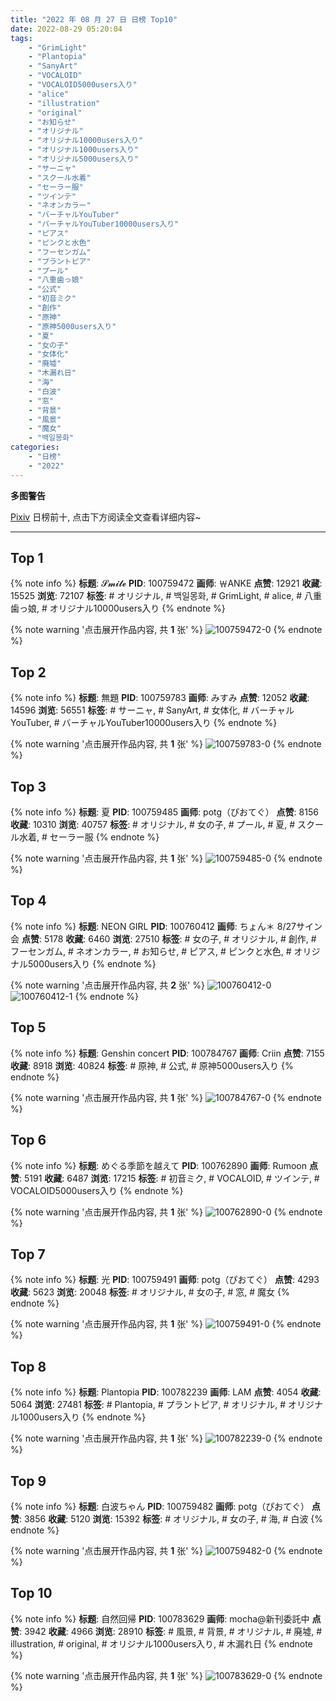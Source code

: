 ```yaml
---
title: "2022 年 08 月 27 日 日榜 Top10"
date: 2022-08-29 05:20:04
tags:
    - "GrimLight"
    - "Plantopia"
    - "SanyArt"
    - "VOCALOID"
    - "VOCALOID5000users入り"
    - "alice"
    - "illustration"
    - "original"
    - "お知らせ"
    - "オリジナル"
    - "オリジナル10000users入り"
    - "オリジナル1000users入り"
    - "オリジナル5000users入り"
    - "サーニャ"
    - "スクール水着"
    - "セーラー服"
    - "ツインテ"
    - "ネオンカラー"
    - "バーチャルYouTuber"
    - "バーチャルYouTuber10000users入り"
    - "ピアス"
    - "ピンクと水色"
    - "フーセンガム"
    - "プラントピア"
    - "プール"
    - "八重歯っ娘"
    - "公式"
    - "初音ミク"
    - "創作"
    - "原神"
    - "原神5000users入り"
    - "夏"
    - "女の子"
    - "女体化"
    - "廃墟"
    - "木漏れ日"
    - "海"
    - "白波"
    - "窓"
    - "背景"
    - "風景"
    - "魔女"
    - "백일몽화"
categories:
    - "日榜"
    - "2022"
---
```


<i class="fa fa-triangle-exclamation"></i>**多图警告**<i class="fa fa-triangle-exclamation"></i>

[Pixiv](https://www.pixiv.net/) 日榜前十, 点击下方阅读全文查看详细内容~

<!-- more -->

---

## Top 1

{% note info %}
**标题**: 𝓢𝓶𝓲𝓵𝓮
**PID**: 100759472 **画师**: ￦ANKE
**点赞**: 12921 **收藏**: 15525 **浏览**: 72107
**标签**: # オリジナル, # 백일몽화, # GrimLight, # alice, # 八重歯っ娘, # オリジナル10000users入り
{% endnote %}

{% note warning '点击展开作品内容, 共 **1** 张' %}
![100759472-0](https://i.pixiv.re/img-original/img/2022/08/26/00/00/04/100759472_p0.jpg)
{% endnote %}

## Top 2

{% note info %}
**标题**: 無題
**PID**: 100759783 **画师**: みすみ
**点赞**: 12052 **收藏**: 14596 **浏览**: 56551
**标签**: # サーニャ, # SanyArt, # 女体化, # バーチャルYouTuber, # バーチャルYouTuber10000users入り
{% endnote %}

{% note warning '点击展开作品内容, 共 **1** 张' %}
![100759783-0](https://i.pixiv.re/img-original/img/2022/08/26/00/03/33/100759783_p0.png)
{% endnote %}

## Top 3

{% note info %}
**标题**: 夏
**PID**: 100759485 **画师**: potg（ぴおてぐ）
**点赞**: 8156 **收藏**: 10310 **浏览**: 40757
**标签**: # オリジナル, # 女の子, # プール, # 夏, # スクール水着, # セーラー服
{% endnote %}

{% note warning '点击展开作品内容, 共 **1** 张' %}
![100759485-0](https://i.pixiv.re/img-original/img/2022/08/26/00/00/05/100759485_p0.jpg)
{% endnote %}

## Top 4

{% note info %}
**标题**: NEON GIRL
**PID**: 100760412 **画师**: ちょん＊ 8/27サイン会
**点赞**: 5178 **收藏**: 6460 **浏览**: 27510
**标签**: # 女の子, # オリジナル, # 創作, # フーセンガム, # ネオンカラー, # お知らせ, # ピアス, # ピンクと水色, # オリジナル5000users入り
{% endnote %}

{% note warning '点击展开作品内容, 共 **2** 张' %}
![100760412-0](https://i.pixiv.re/img-original/img/2022/08/26/00/24/56/100760412_p0.png)
![100760412-1](https://i.pixiv.re/img-original/img/2022/08/26/00/24/56/100760412_p1.png)
{% endnote %}

## Top 5

{% note info %}
**标题**: Genshin concert
**PID**: 100784767 **画师**: Criin
**点赞**: 7155 **收藏**: 8918 **浏览**: 40824
**标签**: # 原神, # 公式, # 原神5000users入り
{% endnote %}

{% note warning '点击展开作品内容, 共 **1** 张' %}
![100784767-0](https://i.pixiv.re/img-original/img/2022/08/27/01/29/52/100784767_p0.jpg)
{% endnote %}

## Top 6

{% note info %}
**标题**: めぐる季節を越えて
**PID**: 100762890 **画师**: Rumoon
**点赞**: 5191 **收藏**: 6487 **浏览**: 17215
**标签**: # 初音ミク, # VOCALOID, # ツインテ, # VOCALOID5000users入り
{% endnote %}

{% note warning '点击展开作品内容, 共 **1** 张' %}
![100762890-0](https://i.pixiv.re/img-original/img/2022/08/26/02/52/26/100762890_p0.jpg)
{% endnote %}

## Top 7

{% note info %}
**标题**: 光
**PID**: 100759491 **画师**: potg（ぴおてぐ）
**点赞**: 4293 **收藏**: 5623 **浏览**: 20048
**标签**: # オリジナル, # 女の子, # 窓, # 魔女
{% endnote %}

{% note warning '点击展开作品内容, 共 **1** 张' %}
![100759491-0](https://i.pixiv.re/img-original/img/2022/08/26/00/00/06/100759491_p0.jpg)
{% endnote %}

## Top 8

{% note info %}
**标题**: Plantopia
**PID**: 100782239 **画师**: LAM
**点赞**: 4054 **收藏**: 5064 **浏览**: 27481
**标签**: # Plantopia, # プラントピア, # オリジナル, # オリジナル1000users入り
{% endnote %}

{% note warning '点击展开作品内容, 共 **1** 张' %}
![100782239-0](https://i.pixiv.re/img-original/img/2022/08/27/00/00/24/100782239_p0.jpg)
{% endnote %}

## Top 9

{% note info %}
**标题**: 白波ちゃん
**PID**: 100759482 **画师**: potg（ぴおてぐ）
**点赞**: 3856 **收藏**: 5120 **浏览**: 15392
**标签**: # オリジナル, # 女の子, # 海, # 白波
{% endnote %}

{% note warning '点击展开作品内容, 共 **1** 张' %}
![100759482-0](https://i.pixiv.re/img-original/img/2022/08/26/00/00/05/100759482_p0.jpg)
{% endnote %}

## Top 10

{% note info %}
**标题**: 自然回帰
**PID**: 100783629 **画师**: mocha@新刊委託中
**点赞**: 3942 **收藏**: 4966 **浏览**: 28910
**标签**: # 風景, # 背景, # オリジナル, # 廃墟, # illustration, # original, # オリジナル1000users入り, # 木漏れ日
{% endnote %}

{% note warning '点击展开作品内容, 共 **1** 张' %}
![100783629-0](https://i.pixiv.re/img-original/img/2022/08/27/00/40/17/100783629_p0.png)
{% endnote %}
